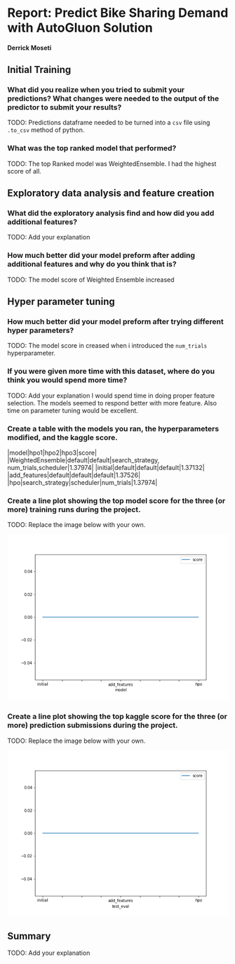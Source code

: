 # Report: Predict Bike Sharing Demand with AutoGluon Solution
#### Derrick Moseti

## Initial Training
### What did you realize when you tried to submit your predictions? What changes were needed to the output of the predictor to submit your results?
TODO: Predictions dataframe needed to be turned into a `csv` file using `.to_csv` method of python.

### What was the top ranked model that performed?
TODO: The top Ranked model was WeightedEnsemble. I had the highest score of all. 

## Exploratory data analysis and feature creation
### What did the exploratory analysis find and how did you add additional features?
TODO: Add your explanation

### How much better did your model preform after adding additional features and why do you think that is?
TODO: The model score of Weighted Ensemble increased

## Hyper parameter tuning
### How much better did your model preform after trying different hyper parameters?
TODO: The model score in creased when i introduced the `num_trials` hyperparameter. 

### If you were given more time with this dataset, where do you think you would spend more time?
TODO: Add your explanation
I would spend time in doing proper feature selection. The models seemed to respond better with more feature. Also time on parameter tuning would be excellent. 

### Create a table with the models you ran, the hyperparameters modified, and the kaggle score.
|model|hpo1|hpo2|hpo3|score|
|WeightedEnsemble|default|default|search_strategy, num_trials,scheduler|1.37974|
|initial|default|default|default|1.37132|
|add_features|default|default|default|1.37526|
|hpo|search_strategy|scheduler|num_trials|1.37974|

### Create a line plot showing the top model score for the three (or more) training runs during the project.

TODO: Replace the image below with your own.

![model_train_score.png](img/model_train_score.png)

### Create a line plot showing the top kaggle score for the three (or more) prediction submissions during the project.

TODO: Replace the image below with your own.

![model_test_score.png](img/model_test_score.png)

## Summary
TODO: Add your explanation
